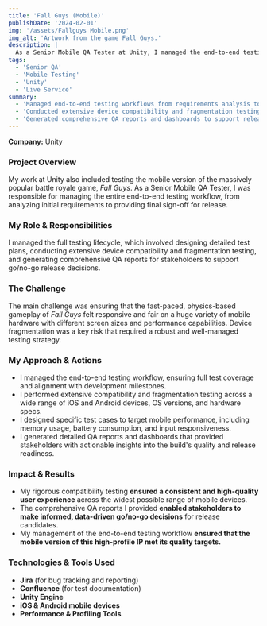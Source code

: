 ```yaml
---
title: 'Fall Guys (Mobile)'
publishDate: '2024-02-01'
img: '/assets/Fallguys Mobile.png'
img_alt: 'Artwork from the game Fall Guys.'
description: |
  As a Senior Mobile QA Tester at Unity, I managed the end-to-end testing workflow for the mobile version of Fall Guys, ensuring a consistent user experience across a wide range of devices.
tags:
  - 'Senior QA'
  - 'Mobile Testing'
  - 'Unity'
  - 'Live Service'
summary:
  - 'Managed end-to-end testing workflows from requirements analysis to final sign-off.'
  - 'Conducted extensive device compatibility and fragmentation testing.'
  - 'Generated comprehensive QA reports and dashboards to support release decisions.'
---
```

**Company:** Unity

### Project Overview
My work at Unity also included testing the mobile version of the massively popular battle royale game, *Fall Guys*. As a Senior Mobile QA Tester, I was responsible for managing the entire end-to-end testing workflow, from analyzing initial requirements to providing final sign-off for release.

### My Role & Responsibilities
I managed the full testing lifecycle, which involved designing detailed test plans, conducting extensive device compatibility and fragmentation testing, and generating comprehensive QA reports for stakeholders to support go/no-go release decisions.

### The Challenge
The main challenge was ensuring that the fast-paced, physics-based gameplay of *Fall Guys* felt responsive and fair on a huge variety of mobile hardware with different screen sizes and performance capabilities. Device fragmentation was a key risk that required a robust and well-managed testing strategy.

### My Approach & Actions
* I managed the end-to-end testing workflow, ensuring full test coverage and alignment with development milestones.
* I performed extensive compatibility and fragmentation testing across a wide range of iOS and Android devices, OS versions, and hardware specs.
* I designed specific test cases to target mobile performance, including memory usage, battery consumption, and input responsiveness.
* I generated detailed QA reports and dashboards that provided stakeholders with actionable insights into the build's quality and release readiness.

### Impact & Results
* My rigorous compatibility testing **ensured a consistent and high-quality user experience** across the widest possible range of mobile devices.
* The comprehensive QA reports I provided **enabled stakeholders to make informed, data-driven go/no-go decisions** for release candidates.
* My management of the end-to-end testing workflow **ensured that the mobile version of this high-profile IP met its quality targets.**

### Technologies & Tools Used
* **Jira** (for bug tracking and reporting)
* **Confluence** (for test documentation)
* **Unity Engine**
* **iOS & Android mobile devices**
* **Performance & Profiling Tools**